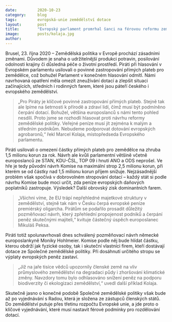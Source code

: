 ```yaml
---
date:         2020-10-23
category:     blog
tags:         evropská-unie zemědělství dotace
layout:       post
title:        "Evropský parlament promrhal šanci na férovou reformu zemědělské politiky. Piráti odmítli hlasovat pro peníze agrobaronům"
image:        posts/kolaja.jpg
author:       
--- 
```


 

Brusel, 23. října 2020 – Zemědělská politika v Evropě prochází zásadními změnami. Důvodem je snaha o udržitelnější produkci potravin, posilování odolnosti krajiny či důsledná péče o životní prostředí. Piráti při hlasování v Evropském parlamentu usilovali o povinné zastropování přímých plateb pro zemědělce, což bohužel Parlament v konečném hlasování odmítl. Námi navrhovaná opatření měla omezit zneužívání dotací a zlepšit situaci začínajících, středních i rodinných farem, které jsou páteří českého i evropského zemědělství.

 

> „Pro Piráty je klíčové povinné zastropování přímých plateb. Stejně tak ale lpíme na šetrnosti k přírodě a zdraví lidí, čímž musí být podmíněno čerpání dotací. Bohužel, většina europoslanců s námi tento pohled nesdílí. Proto jsme se rozhodli hlasovat proti návrhu reformy zemědělské politiky. Veřejné peníze musí jít zejména k malým a středním podnikům. Nebudeme podporovat dotování evropských agrobaronů,“ řekl Marcel Kolaja, místopředseda Evropského parlamentu.

 

Piráti usilovali o omezení částky přímých plateb pro zemědělce na zhruba 1,5 milionu korun za rok. Návrh ale kvůli parlamentní většině včetně europoslanců ze STAN, KDU-ČSL, TOP 09 i hnutí ANO a ODS neprošel. Ve hře je tedy původní návrh Komise na maximální strop 2,5 milionu korun, při kterém se od částky nad 1,5 milionu korun příjem snižuje. Nejzásadnější problém však spočívá v dobrovolném stropování dotací – každý stát si podle návrhu Komise bude moci určit, zda peníze evropských daňových poplatníků zastropuje. Výsledek? Další obrovský zisk dominantních farem.

 

> „Všichni víme, že EU trápí nepřehledné majetkové struktury v zemědělství, stejně tak nám v Česku čerpá evropské peníze premiérský oligarcha. Pirátům se podařilo prosadit důležitý pozměňovací návrh, který zpřehlední propojenost podniků a čerpání peněz skutečnými majiteli,“ kvituje částečný úspěch europoslanec Mikuláš Peksa.

 

Piráti totiž spolunavrhovali dnes schválený pozměňovací návrh německé europoslankyně Moniky Hohlmeier. Komise podle něj bude hlídat částku, kterou obdrží jak fyzické osoby, tak i skuteční vlastníci firem, kteří dostávají dotace ze Společné zemědělské politiky. Při dosáhnutí určitého stropu se výplaty evropských peněz zastaví.

 

> „Již na jaře tisíce vědců upozornily členské země na vliv průmyslového zemědělství na degradaci půdy i zhoršování klimatické změny. Navzdory tomu bylo odhlasováno snížení peněz na podporu biodiverzity či ekologizaci zemědělství,“ uvedl další příklad Kolaja.

 

Skutečně jasno o konečné podobě Společné zemědělské politiky však bude až po vyjednávání s Radou, která je složena ze zástupců členských států. Do zemědělství putuje přes třetinu rozpočtu Evropské unie, a jde proto o klíčové vyjednávání, které musí nastavit férové podmínky pro rozdělování dotací.

 
